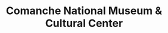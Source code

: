 ---
layout: repo
title: "Comanche National Museum & Cultural Center"
id: 24424
permalink: repos/24424/
---